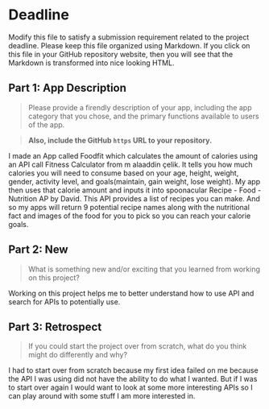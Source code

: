 # Deadline

Modify this file to satisfy a submission requirement related to the project
deadline. Please keep this file organized using Markdown. If you click on
this file in your GitHub repository website, then you will see that the
Markdown is transformed into nice looking HTML.

## Part 1: App Description

> Please provide a firendly description of your app, including the app
> category that you chose, and the primary functions available to users
> of the app.

> **Also, include the GitHub `https` URL to your repository.**

I made an App called Foodfit which calculates the amount of calories 
using an API call Fitness Calculator from m alaaddin çelik. It tells you
how much calories you will need to consume based on your age,
height, weight, gender, activity level, and goals(maintain, gain weight, 
lose weight). My app then uses that calorie amount and inputs it into 
spoonacular Recipe - Food - Nutrition AP by David. This API provides
a list of recipes you can make. And so my apps will return 9 potential 
recipe names along with the nutritional fact and images of the food for you
to pick so you can reach your calorie goals.

## Part 2: New

> What is something new and/or exciting that you learned from working
> on this project?

Working on this project helps me to better understand how to use API 
and search for APIs to potentially use.

## Part 3: Retrospect

> If you could start the project over from scratch, what do
> you think might do differently and why?

I had to start over from scratch because my first idea failed
on me because the API I was using did not have the ability to 
do what I wanted. But if I was to start over again I would
want to look at some more interesting APIs so I can play
around with some stuff I am more interested in.
